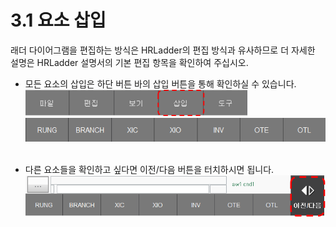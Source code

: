 # 3.1 요소 삽입
래더 다이어그램을 편집하는 방식은 HRLadder의 편집 방식과 유사하므로 더 자세한 설명은 HRLadder 설명서의 기본 편집 항목을 확인하여 주십시오. 

- 모든 요소의 삽입은 하단 버튼 바의 삽입 버튼을 통해 확인하실 수 있습니다.<br>
    <img src="../_assets/f_btn_insert.png" width ="355" ><br>
    <img src="../_assets/f_btn_elements.png" width ="500" ><br><br>

- 다른 요소들을 확인하고 싶다면 이전/다음 버튼을 터치하시면 됩니다.<br>
<img src="../_assets/insert_move_next_prev.png" width ="500" ><br><br>
